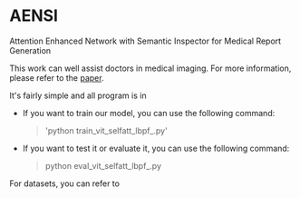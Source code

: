 # AENSI
Attention Enhanced Network with Semantic Inspector for Medical Report Generation

This work can well assist doctors in medical imaging. For more information, please refer to the [paper](https://github.com/CH-YellowOrange/AENSI/tree/main/Paper).

It's fairly simple and all program is in 

* If you want to train our model, you can use the following command:
  > 'python train_vit_selfatt_lbpf_.py'

* If you want to test it or evaluate it, you can use the following command:
  > python eval_vit_selfatt_lbpf_.py

For datasets, you can refer to 
